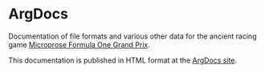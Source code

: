 # ArgDocs

Documentation of file formats and various other data for the ancient racing game
[Microprose Formula One Grand Prix](https://en.wikipedia.org/wiki/Formula_One_Grand_Prix_(video_game)).

This documentation is published in HTML format at the [ArgDocs site](http://www.argtools.com/argdocs/).
